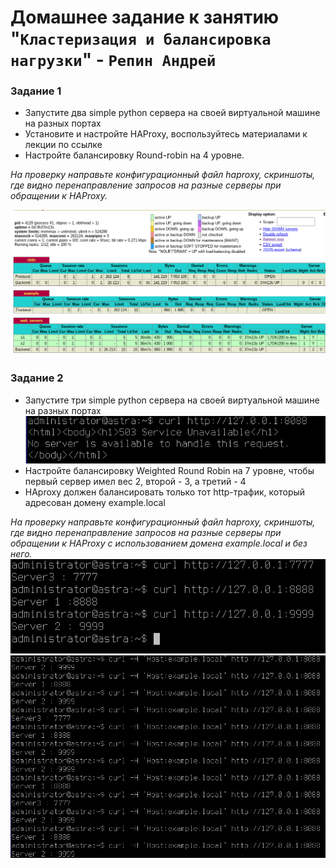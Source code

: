 # Домашнее задание к занятию "`Кластеризация и балансировка нагрузки`" - `Репин Андрей`


### Задание 1
* Запустите два simple python сервера на своей виртуальной машине на разных портах
* Установите и настройте HAProxy, воспользуйтесь материалами к лекции по ссылке
* Настройте балансировку Round-robin на 4 уровне.

*На проверку направьте конфигурационный файл haproxy, скриншоты, где видно перенаправление запросов на разные серверы при обращении к HAProxy.*

![img](https://github.com/RepinAndrey/Balancing/blob/main/img/1.png)

### Задание 2

* Запустите три simple python сервера на своей виртуальной машине на разных портах
![img](https://github.com/RepinAndrey/Balancing/blob/main/img/3.png)
* Настройте балансировку Weighted Round Robin на 7 уровне, чтобы первый сервер имел вес 2, второй - 3, а третий - 4
* HAproxy должен балансировать только тот http-трафик, который адресован домену example.local

*На проверку направьте конфигурационный файл haproxy, скриншоты, где видно перенаправление запросов на разные серверы при обращении к HAProxy c использованием домена example.local и без него.*
![img](https://github.com/RepinAndrey/Balancing/blob/main/img/4.png)
![img](https://github.com/RepinAndrey/Balancing/blob/main/img/5.png)






